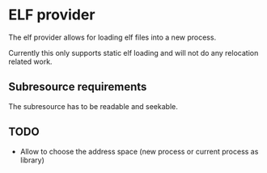 # ELF provider

The elf provider allows for loading elf files into a new process.

Currently this only supports static elf loading and will not do any relocation related work.

## Subresource requirements
The subresource has to be readable and seekable.

## TODO
* Allow to choose the address space (new process or current process as library)
